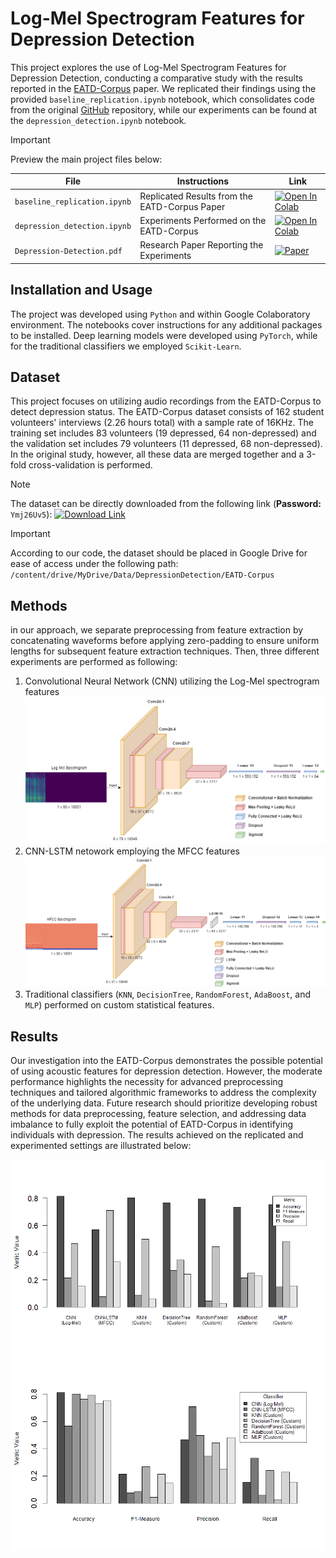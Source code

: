 # Log-Mel Spectrogram Features for Depression Detection

This project explores the use of Log-Mel Spectrogram Features for Depression Detection,
conducting a comparative study with the results reported in the [EATD-Corpus](https://arxiv.org/pdf/2202.08210.pdf) paper.
We replicated their findings using the provided `baseline_replication.ipynb` notebook,
which consolidates code from the original [GitHub](https://github.com/speechandlanguageprocessing/ICASSP2022-Depression) repository,
while our experiments can be found at the `depression_detection.ipynb` notebook.

> [!IMPORTANT]
> Preview the main project files below:
> 
> | File | Instructions | Link |
> |------|--------------|------|
> | `baseline_replication.ipynb` | Replicated Results from the EATD-Corpus Paper | [![Open In Colab](https://colab.research.google.com/assets/colab-badge.svg)](https://colab.research.google.com/github/tabaraei/depression-detection/blob/master/baseline_replication.ipynb) |
> | `depression_detection.ipynb` | Experiments Performed on the EATD-Corpus | [![Open In Colab](https://colab.research.google.com/assets/colab-badge.svg)](https://colab.research.google.com/github/tabaraei/depression-detection/blob/master/depression_detection.ipynb) |
> | `Depression-Detection.pdf` | Research Paper Reporting the Experiments | [![Paper](https://img.shields.io/badge/Paper-PDF-red)](https://github.com/tabaraei/depression-detection/blob/master/Depression-Detection.pdf) |

## Installation and Usage

The project was developed using `Python` and within Google Colaboratory environment.
The notebooks cover instructions for any additional packages to be installed.
Deep learning models were developed using `PyTorch`, while for the traditional classifiers we employed `Scikit-Learn`.

## Dataset

This project focuses on utilizing audio recordings from the EATD-Corpus to detect depression status.
The EATD-Corpus dataset consists of 162 student volunteers' interviews (2.26 hours total) with a sample rate of 16KHz.
The training set includes 83 volunteers (19 depressed, 64 non-depressed) and the validation set includes 79 volunteers (11 depressed, 68 non-depressed).
In the original study, however, all these data are merged together and a 3-fold cross-validation is performed.

> [!NOTE]  
> The dataset can be directly downloaded from the following link (**Password:** `Ymj26Uv5`):
> [![Download Link](https://img.shields.io/badge/Download%20Link-EATD--Corpus%20Dataset-blue?style=for-the-badge&logo=onedrive)](https://1drv.ms/u/s!AsGVGqImbOwYhHUHcodFC3xmKZKK?e=mCT5oN)

> [!IMPORTANT]  
> According to our code, the dataset should be placed in Google Drive for ease of access under the following path: `/content/drive/MyDrive/Data/DepressionDetection/EATD-Corpus`

## Methods

in our approach, we separate preprocessing from feature extraction by concatenating waveforms before applying zero-padding
to ensure uniform lengths for subsequent feature extraction techniques. Then, three different experiments are performed as following:
1. Convolutional Neural Network (CNN) utilizing the Log-Mel spectrogram features ![CNN](latex/images/CNN.png)
2. CNN-LSTM netowork employing the MFCC features ![CNN-LSTM](latex/images/CNN-LSTM.png)
3. Traditional classifiers (`KNN`, `DecisionTree`, `RandomForest`, `AdaBoost`, and `MLP`) performed on custom statistical features.

## Results

Our investigation into the EATD-Corpus demonstrates the possible potential of using acoustic features for depression detection.
However, the moderate performance highlights the necessity for advanced preprocessing techniques and tailored algorithmic frameworks to address the complexity of the underlying data.
Future research should prioritize developing robust methods for data preprocessing, feature selection,
and addressing data imbalance to fully exploit the potential of EATD-Corpus in identifying individuals with depression.
The results achieved on the replicated and experimented settings are illustrated below:

![CNN-LSTM](latex/images/perf-classifier.png)
![CNN-LSTM](latex/images/perf-metric.png)
